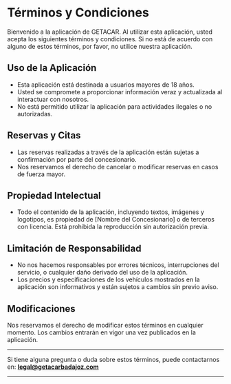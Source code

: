 # Términos y Condiciones

Bienvenido a la aplicación de GETACAR. Al utilizar esta aplicación, usted acepta los siguientes términos y condiciones. Si no está de acuerdo con alguno de estos términos, por favor, no utilice nuestra aplicación.

## Uso de la Aplicación

- Esta aplicación está destinada a usuarios mayores de 18 años.
- Usted se compromete a proporcionar información veraz y actualizada al interactuar con nosotros.
- No está permitido utilizar la aplicación para actividades ilegales o no autorizadas.

## Reservas y Citas

- Las reservas realizadas a través de la aplicación están sujetas a confirmación por parte del concesionario.
- Nos reservamos el derecho de cancelar o modificar reservas en casos de fuerza mayor.

## Propiedad Intelectual

- Todo el contenido de la aplicación, incluyendo textos, imágenes y logotipos, es propiedad de [Nombre del Concesionario] o de terceros con licencia. Está prohibida la reproducción sin autorización previa.

## Limitación de Responsabilidad

- No nos hacemos responsables por errores técnicos, interrupciones del servicio, o cualquier daño derivado del uso de la aplicación.
- Los precios y especificaciones de los vehículos mostrados en la aplicación son informativos y están sujetos a cambios sin previo aviso.

## Modificaciones

Nos reservamos el derecho de modificar estos términos en cualquier momento. Los cambios entrarán en vigor una vez publicados en la aplicación.

---

Si tiene alguna pregunta o duda sobre estos términos, puede contactarnos en: **legal@getacarbadajoz.com**

---
